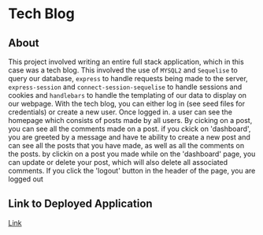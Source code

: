 # Tech Blog

## About

This project involved writing an entire full stack application, which in this case was a tech blog. This involved the use of `MYSQL2` and `Sequelise` to query our database, `express` to handle requests being made to the server, `express-session` and `connect-session-sequelise` to handle sessions and cookies and `handlebars` to handle the templating of our data to display on our webpage. With the tech blog, you can either log in (see seed files for credentials) or create a new user. Once logged in. a user can see the homepage which consists of posts made by all users. By cicking on a post, you can see all the comments made on a post. if you ckick on 'dashboard', you are greeted by a message and have te ability to create a new post and can see all the posts that you have made, as well as all the comments on the posts. by clickin on a post you made while on the 'dashboard' page, you can update or delete your post, which will also delete all associated comments. If you click the 'logout' button in the header of the page, you are logged out

## Link to Deployed Application

[Link](https://peaceful-basin-57768.herokuapp.com/)

